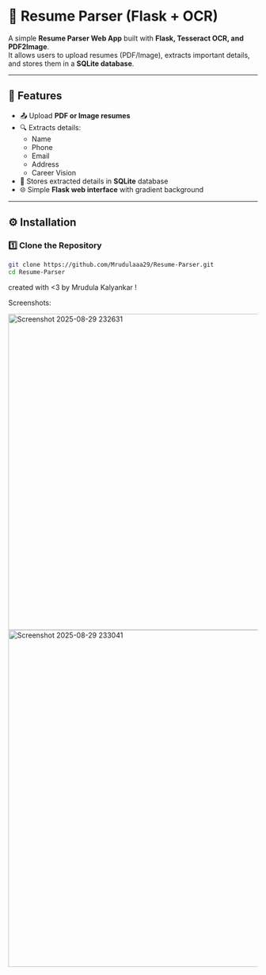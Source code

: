 # 📄 Resume Parser (Flask + OCR)

A simple **Resume Parser Web App** built with **Flask, Tesseract OCR, and PDF2Image**.  
It allows users to upload resumes (PDF/Image), extracts important details, and stores them in a **SQLite database**.

---

## 🚀 Features
- 📤 Upload **PDF or Image resumes**  
- 🔍 Extracts details:
  - Name
  - Phone
  - Email
  - Address
  - Career Vision
- 💾 Stores extracted details in **SQLite** database  
- 🌐 Simple **Flask web interface** with gradient background  

---

## ⚙️ Installation

### 1️⃣ Clone the Repository
```bash
git clone https://github.com/Mrudulaaa29/Resume-Parser.git
cd Resume-Parser
```
created with <3 by Mrudula Kalyankar !

Screenshots:

<img width="1361" height="637" alt="Screenshot 2025-08-29 232631" src="https://github.com/user-attachments/assets/2aa7c9e4-1421-4a24-b046-f0c974bb944f" />



<img width="1346" height="679" alt="Screenshot 2025-08-29 233041" src="https://github.com/user-attachments/assets/3929b0ed-6413-4dde-9b45-0b4484260606" />




